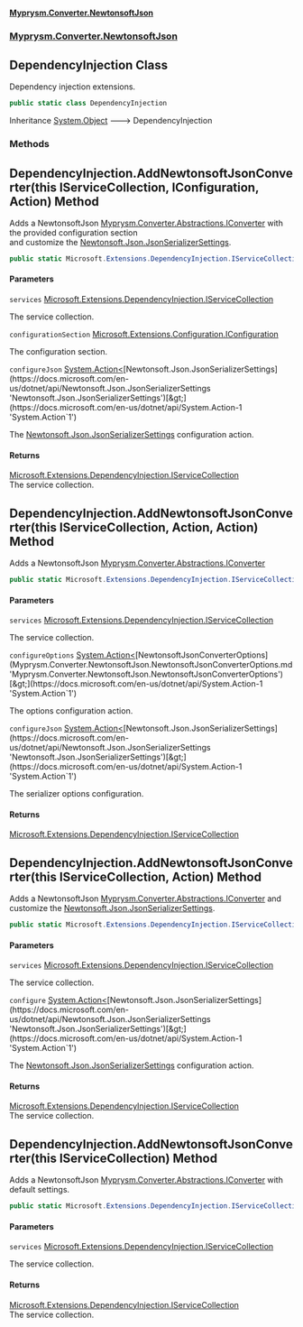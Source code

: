 #### [Myprysm.Converter.NewtonsoftJson](index.md 'index')
### [Myprysm.Converter.NewtonsoftJson](index.md#Myprysm.Converter.NewtonsoftJson 'Myprysm.Converter.NewtonsoftJson')

## DependencyInjection Class

Dependency injection extensions.

```csharp
public static class DependencyInjection
```

Inheritance [System.Object](https://docs.microsoft.com/en-us/dotnet/api/System.Object 'System.Object') &#129106; DependencyInjection
### Methods

<a name='Myprysm.Converter.NewtonsoftJson.DependencyInjection.AddNewtonsoftJsonConverter(thisMicrosoft.Extensions.DependencyInjection.IServiceCollection,Microsoft.Extensions.Configuration.IConfiguration,System.Action_Newtonsoft.Json.JsonSerializerSettings_)'></a>

## DependencyInjection.AddNewtonsoftJsonConverter(this IServiceCollection, IConfiguration, Action<JsonSerializerSettings>) Method

Adds a NewtonsoftJson [Myprysm.Converter.Abstractions.IConverter](https://docs.microsoft.com/en-us/dotnet/api/Myprysm.Converter.Abstractions.IConverter 'Myprysm.Converter.Abstractions.IConverter') with the provided configuration section  
and customize the [Newtonsoft.Json.JsonSerializerSettings](https://docs.microsoft.com/en-us/dotnet/api/Newtonsoft.Json.JsonSerializerSettings 'Newtonsoft.Json.JsonSerializerSettings').

```csharp
public static Microsoft.Extensions.DependencyInjection.IServiceCollection AddNewtonsoftJsonConverter(this Microsoft.Extensions.DependencyInjection.IServiceCollection services, Microsoft.Extensions.Configuration.IConfiguration configurationSection, System.Action<Newtonsoft.Json.JsonSerializerSettings>? configureJson=null);
```
#### Parameters

<a name='Myprysm.Converter.NewtonsoftJson.DependencyInjection.AddNewtonsoftJsonConverter(thisMicrosoft.Extensions.DependencyInjection.IServiceCollection,Microsoft.Extensions.Configuration.IConfiguration,System.Action_Newtonsoft.Json.JsonSerializerSettings_).services'></a>

`services` [Microsoft.Extensions.DependencyInjection.IServiceCollection](https://docs.microsoft.com/en-us/dotnet/api/Microsoft.Extensions.DependencyInjection.IServiceCollection 'Microsoft.Extensions.DependencyInjection.IServiceCollection')

The service collection.

<a name='Myprysm.Converter.NewtonsoftJson.DependencyInjection.AddNewtonsoftJsonConverter(thisMicrosoft.Extensions.DependencyInjection.IServiceCollection,Microsoft.Extensions.Configuration.IConfiguration,System.Action_Newtonsoft.Json.JsonSerializerSettings_).configurationSection'></a>

`configurationSection` [Microsoft.Extensions.Configuration.IConfiguration](https://docs.microsoft.com/en-us/dotnet/api/Microsoft.Extensions.Configuration.IConfiguration 'Microsoft.Extensions.Configuration.IConfiguration')

The configuration section.

<a name='Myprysm.Converter.NewtonsoftJson.DependencyInjection.AddNewtonsoftJsonConverter(thisMicrosoft.Extensions.DependencyInjection.IServiceCollection,Microsoft.Extensions.Configuration.IConfiguration,System.Action_Newtonsoft.Json.JsonSerializerSettings_).configureJson'></a>

`configureJson` [System.Action&lt;](https://docs.microsoft.com/en-us/dotnet/api/System.Action-1 'System.Action`1')[Newtonsoft.Json.JsonSerializerSettings](https://docs.microsoft.com/en-us/dotnet/api/Newtonsoft.Json.JsonSerializerSettings 'Newtonsoft.Json.JsonSerializerSettings')[&gt;](https://docs.microsoft.com/en-us/dotnet/api/System.Action-1 'System.Action`1')

The [Newtonsoft.Json.JsonSerializerSettings](https://docs.microsoft.com/en-us/dotnet/api/Newtonsoft.Json.JsonSerializerSettings 'Newtonsoft.Json.JsonSerializerSettings') configuration action.

#### Returns
[Microsoft.Extensions.DependencyInjection.IServiceCollection](https://docs.microsoft.com/en-us/dotnet/api/Microsoft.Extensions.DependencyInjection.IServiceCollection 'Microsoft.Extensions.DependencyInjection.IServiceCollection')  
The service collection.

<a name='Myprysm.Converter.NewtonsoftJson.DependencyInjection.AddNewtonsoftJsonConverter(thisMicrosoft.Extensions.DependencyInjection.IServiceCollection,System.Action_Myprysm.Converter.NewtonsoftJson.NewtonsoftJsonConverterOptions_,System.Action_Newtonsoft.Json.JsonSerializerSettings_)'></a>

## DependencyInjection.AddNewtonsoftJsonConverter(this IServiceCollection, Action<NewtonsoftJsonConverterOptions>, Action<JsonSerializerSettings>) Method

Adds a NewtonsoftJson [Myprysm.Converter.Abstractions.IConverter](https://docs.microsoft.com/en-us/dotnet/api/Myprysm.Converter.Abstractions.IConverter 'Myprysm.Converter.Abstractions.IConverter')

```csharp
public static Microsoft.Extensions.DependencyInjection.IServiceCollection AddNewtonsoftJsonConverter(this Microsoft.Extensions.DependencyInjection.IServiceCollection services, System.Action<Myprysm.Converter.NewtonsoftJson.NewtonsoftJsonConverterOptions> configureOptions, System.Action<Newtonsoft.Json.JsonSerializerSettings>? configureJson=null);
```
#### Parameters

<a name='Myprysm.Converter.NewtonsoftJson.DependencyInjection.AddNewtonsoftJsonConverter(thisMicrosoft.Extensions.DependencyInjection.IServiceCollection,System.Action_Myprysm.Converter.NewtonsoftJson.NewtonsoftJsonConverterOptions_,System.Action_Newtonsoft.Json.JsonSerializerSettings_).services'></a>

`services` [Microsoft.Extensions.DependencyInjection.IServiceCollection](https://docs.microsoft.com/en-us/dotnet/api/Microsoft.Extensions.DependencyInjection.IServiceCollection 'Microsoft.Extensions.DependencyInjection.IServiceCollection')

The service collection.

<a name='Myprysm.Converter.NewtonsoftJson.DependencyInjection.AddNewtonsoftJsonConverter(thisMicrosoft.Extensions.DependencyInjection.IServiceCollection,System.Action_Myprysm.Converter.NewtonsoftJson.NewtonsoftJsonConverterOptions_,System.Action_Newtonsoft.Json.JsonSerializerSettings_).configureOptions'></a>

`configureOptions` [System.Action&lt;](https://docs.microsoft.com/en-us/dotnet/api/System.Action-1 'System.Action`1')[NewtonsoftJsonConverterOptions](Myprysm.Converter.NewtonsoftJson.NewtonsoftJsonConverterOptions.md 'Myprysm.Converter.NewtonsoftJson.NewtonsoftJsonConverterOptions')[&gt;](https://docs.microsoft.com/en-us/dotnet/api/System.Action-1 'System.Action`1')

The options configuration action.

<a name='Myprysm.Converter.NewtonsoftJson.DependencyInjection.AddNewtonsoftJsonConverter(thisMicrosoft.Extensions.DependencyInjection.IServiceCollection,System.Action_Myprysm.Converter.NewtonsoftJson.NewtonsoftJsonConverterOptions_,System.Action_Newtonsoft.Json.JsonSerializerSettings_).configureJson'></a>

`configureJson` [System.Action&lt;](https://docs.microsoft.com/en-us/dotnet/api/System.Action-1 'System.Action`1')[Newtonsoft.Json.JsonSerializerSettings](https://docs.microsoft.com/en-us/dotnet/api/Newtonsoft.Json.JsonSerializerSettings 'Newtonsoft.Json.JsonSerializerSettings')[&gt;](https://docs.microsoft.com/en-us/dotnet/api/System.Action-1 'System.Action`1')

The serializer options configuration.

#### Returns
[Microsoft.Extensions.DependencyInjection.IServiceCollection](https://docs.microsoft.com/en-us/dotnet/api/Microsoft.Extensions.DependencyInjection.IServiceCollection 'Microsoft.Extensions.DependencyInjection.IServiceCollection')

<a name='Myprysm.Converter.NewtonsoftJson.DependencyInjection.AddNewtonsoftJsonConverter(thisMicrosoft.Extensions.DependencyInjection.IServiceCollection,System.Action_Newtonsoft.Json.JsonSerializerSettings_)'></a>

## DependencyInjection.AddNewtonsoftJsonConverter(this IServiceCollection, Action<JsonSerializerSettings>) Method

Adds a NewtonsoftJson [Myprysm.Converter.Abstractions.IConverter](https://docs.microsoft.com/en-us/dotnet/api/Myprysm.Converter.Abstractions.IConverter 'Myprysm.Converter.Abstractions.IConverter') and customize the [Newtonsoft.Json.JsonSerializerSettings](https://docs.microsoft.com/en-us/dotnet/api/Newtonsoft.Json.JsonSerializerSettings 'Newtonsoft.Json.JsonSerializerSettings').

```csharp
public static Microsoft.Extensions.DependencyInjection.IServiceCollection AddNewtonsoftJsonConverter(this Microsoft.Extensions.DependencyInjection.IServiceCollection services, System.Action<Newtonsoft.Json.JsonSerializerSettings> configure);
```
#### Parameters

<a name='Myprysm.Converter.NewtonsoftJson.DependencyInjection.AddNewtonsoftJsonConverter(thisMicrosoft.Extensions.DependencyInjection.IServiceCollection,System.Action_Newtonsoft.Json.JsonSerializerSettings_).services'></a>

`services` [Microsoft.Extensions.DependencyInjection.IServiceCollection](https://docs.microsoft.com/en-us/dotnet/api/Microsoft.Extensions.DependencyInjection.IServiceCollection 'Microsoft.Extensions.DependencyInjection.IServiceCollection')

The service collection.

<a name='Myprysm.Converter.NewtonsoftJson.DependencyInjection.AddNewtonsoftJsonConverter(thisMicrosoft.Extensions.DependencyInjection.IServiceCollection,System.Action_Newtonsoft.Json.JsonSerializerSettings_).configure'></a>

`configure` [System.Action&lt;](https://docs.microsoft.com/en-us/dotnet/api/System.Action-1 'System.Action`1')[Newtonsoft.Json.JsonSerializerSettings](https://docs.microsoft.com/en-us/dotnet/api/Newtonsoft.Json.JsonSerializerSettings 'Newtonsoft.Json.JsonSerializerSettings')[&gt;](https://docs.microsoft.com/en-us/dotnet/api/System.Action-1 'System.Action`1')

The [Newtonsoft.Json.JsonSerializerSettings](https://docs.microsoft.com/en-us/dotnet/api/Newtonsoft.Json.JsonSerializerSettings 'Newtonsoft.Json.JsonSerializerSettings') configuration action.

#### Returns
[Microsoft.Extensions.DependencyInjection.IServiceCollection](https://docs.microsoft.com/en-us/dotnet/api/Microsoft.Extensions.DependencyInjection.IServiceCollection 'Microsoft.Extensions.DependencyInjection.IServiceCollection')  
The service collection.

<a name='Myprysm.Converter.NewtonsoftJson.DependencyInjection.AddNewtonsoftJsonConverter(thisMicrosoft.Extensions.DependencyInjection.IServiceCollection)'></a>

## DependencyInjection.AddNewtonsoftJsonConverter(this IServiceCollection) Method

Adds a NewtonsoftJson [Myprysm.Converter.Abstractions.IConverter](https://docs.microsoft.com/en-us/dotnet/api/Myprysm.Converter.Abstractions.IConverter 'Myprysm.Converter.Abstractions.IConverter') with default settings.

```csharp
public static Microsoft.Extensions.DependencyInjection.IServiceCollection AddNewtonsoftJsonConverter(this Microsoft.Extensions.DependencyInjection.IServiceCollection services);
```
#### Parameters

<a name='Myprysm.Converter.NewtonsoftJson.DependencyInjection.AddNewtonsoftJsonConverter(thisMicrosoft.Extensions.DependencyInjection.IServiceCollection).services'></a>

`services` [Microsoft.Extensions.DependencyInjection.IServiceCollection](https://docs.microsoft.com/en-us/dotnet/api/Microsoft.Extensions.DependencyInjection.IServiceCollection 'Microsoft.Extensions.DependencyInjection.IServiceCollection')

The service collection.

#### Returns
[Microsoft.Extensions.DependencyInjection.IServiceCollection](https://docs.microsoft.com/en-us/dotnet/api/Microsoft.Extensions.DependencyInjection.IServiceCollection 'Microsoft.Extensions.DependencyInjection.IServiceCollection')  
The service collection.
